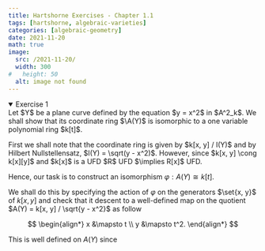 ```yaml
---
title: Hartshorne Exercises - Chapter 1.1
tags: [hartshorne, algebraic-varieties]
categories: [algebraic-geometry]
date: 2021-11-20
math: true
image: 
  src: /2021-11-20/
  width: 300
#   height: 50
  alt: image not found
---
```


<details open>
<summary>Exercise 1</summary>
Let $Y$ be a plane curve defined by the equation $y = x^2$ in $A^2_k$. We shall show that its coordinate ring $\A(Y)$ is isomorphic to a one variable polynomial ring $k[t]$. 

<p proof>
First we shall note that the coordinate ring is given by $k[x, y] / I(Y)$ and by Hilbert Nullstellensatz, $I(Y) = \sqrt(y - x^2)$. However, since $k[x, y] \cong k[x][y]$ and $k[x]$ is a UFD<span sidenote> $R$ UFD $\implies R[x]$ UFD.</span>


Hence, our task is to construct an isomorphism $\varphi: A(Y) \cong k[t]$. 

We shall do this by specifying the action of $\varphi$ on the generators $\set{x, y}$ of $k[x, y]$ and check that it descent to a well-defined map on the quotient $A(Y) = k[x, y] / \sqrt{y - x^2}$ as follow

$$
\begin{align*}
x &\mapsto t \\
y &\mapsto t^2.
\end{align*}
$$

This is well defined on $A(Y)$ since 
</p>
</details>